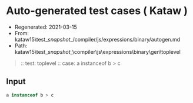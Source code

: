 # Auto-generated test cases ( Kataw )
- Regenerated: 2021-03-15
- From: kataw15\test\__snapshot__/compiler/js/expressions/binary/autogen.md
- Path: kataw15\test\__snapshot__\compiler\js\expressions\binary\gen\toplevel
> :: test: toplevel
> :: case: a instanceof b > c
## Input

`````js
a instanceof b > c
`````
